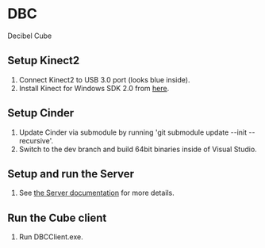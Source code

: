 DBC
===

Decibel Cube

## Setup Kinect2
1. Connect Kinect2 to USB 3.0 port (looks blue inside).
1. Install Kinect for Windows SDK 2.0 from [here](http://www.microsoft.com/en-us/download/details.aspx?id=43661).

## Setup Cinder
1. Update Cinder via submodule by running 'git submodule update --init --recursive'.
2. Switch to the dev branch and build 64bit binaries inside of Visual Studio.

## Setup and run the Server
1. See [the Server documentation](Server/) for more details.

## Run the Cube client
1. Run DBCClient.exe.